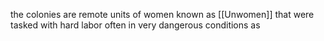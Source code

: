 the colonies are remote units of women  known as [[Unwomen]] that were tasked with hard labor often in very dangerous conditions as